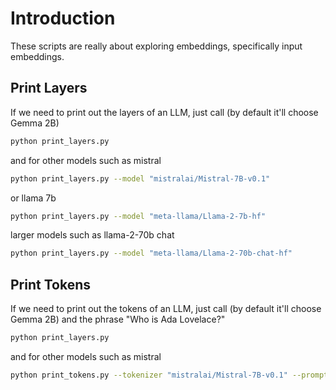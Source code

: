 # Introduction
These scripts are really about exploring embeddings, specifically input embeddings.

## Print Layers
If we need to print out the layers of an LLM, just call (by default it'll choose Gemma 2B)

```bash
python print_layers.py
```

and for other models such as mistral

```bash
python print_layers.py --model "mistralai/Mistral-7B-v0.1"
```

or llama 7b

```bash
python print_layers.py --model "meta-llama/Llama-2-7b-hf"
```

larger models such as llama-2-70b chat

```bash
python print_layers.py --model "meta-llama/Llama-2-70b-chat-hf" 
```

## Print Tokens
If we need to print out the tokens of an LLM, just call (by default it'll choose Gemma 2B) and the phrase "Who is Ada Lovelace?"

```bash
python print_layers.py
```

and for other models such as mistral

```bash
python print_tokens.py --tokenizer "mistralai/Mistral-7B-v0.1" --prompt "Who is Kitty Purry?"
```